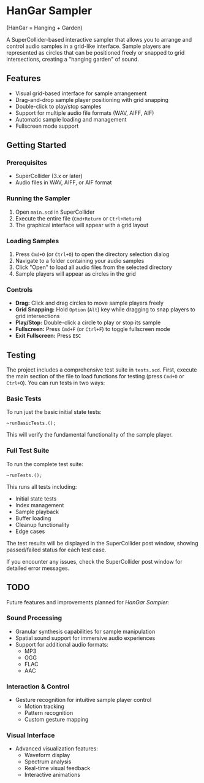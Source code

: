 # HanGar Sampler

(HanGar = Hanging + Garden)

A SuperCollider-based interactive sampler that allows you to arrange and control audio samples in a grid-like interface. Sample players are represented as circles that can be positioned freely or snapped to grid intersections, creating a "hanging garden" of sound.

## Features

- Visual grid-based interface for sample arrangement
- Drag-and-drop sample player positioning with grid snapping
- Double-click to play/stop samples
- Support for multiple audio file formats (WAV, AIFF, AIF)
- Automatic sample loading and management
- Fullscreen mode support

## Getting Started

### Prerequisites

- SuperCollider (3.x or later)
- Audio files in WAV, AIFF, or AIF format

### Running the Sampler

1. Open `main.scd` in SuperCollider
2. Execute the entire file (`Cmd+Return` or `Ctrl+Return`)
3. The graphical interface will appear with a grid layout

### Loading Samples

1. Press `Cmd+O` (or `Ctrl+O`) to open the directory selection dialog
2. Navigate to a folder containing your audio samples
3. Click "Open" to load all audio files from the selected directory
4. Sample players will appear as circles in the grid

### Controls

- **Drag:** Click and drag circles to move sample players freely
- **Grid Snapping:** Hold `Option` (`Alt`) key while dragging to snap players to grid intersections
- **Play/Stop:** Double-click a circle to play or stop its sample
- **Fullscreen:** Press `Cmd+F` (or `Ctrl+F`) to toggle fullscreen mode
- **Exit Fullscreen:** Press `ESC`

## Testing

The project includes a comprehensive test suite in `tests.scd`. First, execute the main section of the file to load functions for testing (press `Cmd+O` or `Ctrl+O`). You can run tests in two ways:

### Basic Tests
To run just the basic initial state tests:
```supercollider
~runBasicTests.();
```
This will verify the fundamental functionality of the sample player.

### Full Test Suite
To run the complete test suite:
```supercollider
~runTests.();
```
This runs all tests including:
- Initial state tests
- Index management
- Sample playback
- Buffer loading
- Cleanup functionality
- Edge cases

The test results will be displayed in the SuperCollider post window, showing passed/failed status for each test case.

If you encounter any issues, check the SuperCollider post window for detailed error messages.

## TODO

Future features and improvements planned for _HanGar Sampler_:

### Sound Processing
- Granular synthesis capabilities for sample manipulation
- Spatial sound support for immersive audio experiences
- Support for additional audio formats:
  - MP3
  - OGG
  - FLAC
  - AAC

### Interaction & Control
- Gesture recognition for intuitive sample player control
  - Motion tracking
  - Pattern recognition
  - Custom gesture mapping

### Visual Interface
- Advanced visualization features:
  - Waveform display
  - Spectrum analysis
  - Real-time visual feedback
  - Interactive animations